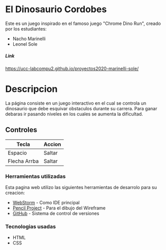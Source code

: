 # El Dinosaurio Cordobes

Este es un juego inspirado en el famoso juego "Chrome Dino Run", creado por los estudiantes:

  - Nacho Marinelli
  - Leonel Sole 
##### Link
https://ucc-labcompu2.github.io/proyectos2020-marinelli-sole/
# Descripcion
La página consiste en un juego interactivo en el cual se controla un dinosaurio que debe esquivar obstaculos durante su carrera. Para ganar debaras ir pasando niveles en los cuales se aumenta la dificultad.

## Controles
| Tecla | Accion |
| ------ | ------ |
| Espacio | Saltar |
| Flecha Arrba | Saltar |


### Herramientas utilizadas

Esta pagina web utilizo las siguientes herramientas de desarrolo para su creacion:

* [WebStorm](https://www.jetbrains.com/es-es/webstorm/) - Como IDE principal
* [Pencil Project](https://pencil.evolus.vn/) - Para el dibujo del Wireframe
* [GitHub](https://github.com/) - Sistema de control de versiones

### Tecnologias usadas

- HTML
- CSS